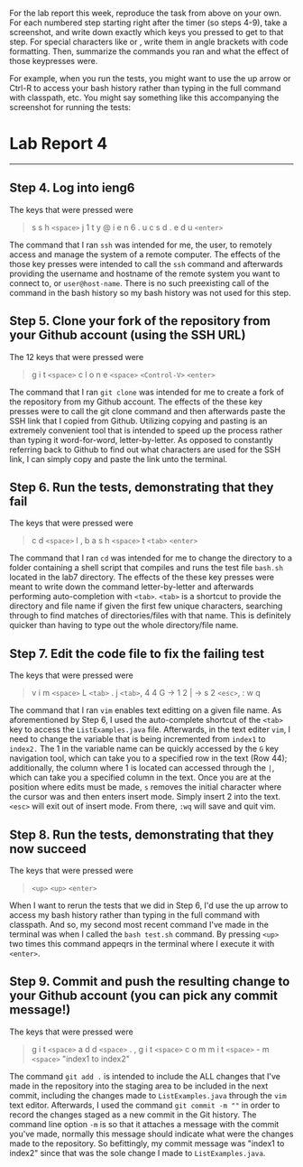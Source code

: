 For the lab report this week, reproduce the task from above on your own. For each numbered step starting right after the timer (so steps 4-9), take a screenshot, and write down exactly which keys you pressed to get to that step. For special characters like <enter> or <tab>, write them in angle brackets with code formatting. Then, summarize the commands you ran and what the effect of those keypresses were.

For example, when you run the tests, you might want to use the up arrow or Ctrl-R to access your bash history rather than typing in the full command with classpath, etc. You might say something like this accompanying the screenshot for running the tests:

# Lab Report 4
___

## Step 4. Log into ieng6

The keys that were pressed were 
> s s h `<space>` j 1 t y @ i e n 6 . u c s d . e d u `<enter>`

The command that I ran `ssh` was intended for me, the user, to remotely access and manage the system of a remote computer. The effects of the those key presses were intended to call the `ssh` command and afterwards providing the username and hostname of the remote system you want to connect to, or `user@host-name`. There is no such preexisting call of the command in the bash history so my bash history was not used for this step.


## Step 5. Clone your fork of the repository from your Github account (using the SSH URL)

The 12 keys that were pressed were
> g i t `<space>` c l o n e `<space>` `<Control-V>` `<enter>`

The command that I ran `git clone` was intended for me to create a fork of the repository from my Github account. The effects of the these key presses were to call the git clone command and then afterwards paste the SSH link that I copied from Github. Utilizing copying and pasting is an extremely convenient tool that is intended to speed up the process rather than typing it word-for-word, letter-by-letter. As opposed to constantly referring back to Github to find out what characters are used for the SSH link, I can simply copy and paste the link unto the terminal. 


## Step 6. Run the tests, demonstrating that they fail

The keys that were pressed were
> c d `<space>` l <tab>, b a s h `<space>` t `<tab>` `<enter>`

The command that I ran `cd` was intended for me to change the directory to a folder containing a shell script that compiles and runs the test file `bash.sh` located in the lab7 directory. The effects of the these key presses were meant to write down the command letter-by-letter and afterwards performing auto-completion with `<tab>`. `<tab>` is a shortcut to provide the directory and file name if given the first few unique characters, searching through to find matches of directories/files with that name. This is definitely quicker than having to type out the whole directory/file name.


## Step 7. Edit the code file to fix the failing test

The keys that were pressed were
> v i m `<space>` L `<tab>` . j `<tab>`, 4 4 G -> 1 2 | -> s 2 `<esc>`, : w q

The command that I ran `vim` enables text editting on a given file name. As aforementioned by Step 6, I used the auto-complete shortcut of the `<tab>` key to access the `ListExamples.java` file. Afterwards, in the text editer `vim`, I need to change the variable that is being incremented from `index1` to `index2.` The 1 in the variable name can be quickly accessed by the `G` key navigation tool, which can take you to a specified row in the text (Row 44); additionally, the column where 1 is located can accessed through the `|`, which can take you a specified column in the text. Once you are at the position where edits must be made, `s` removes the initial character where the cursor was and then enters insert mode. Simply insert 2 into the text. `<esc>` will exit out of insert mode. From there, `:wq` will save and quit vim.


## Step 8. Run the tests, demonstrating that they now succeed

The keys that were pressed were
> `<up>` `<up>` `<enter>`

When I want to rerun the tests that we did in Step 6, I'd use the up arrow to access my bash history rather than typing in the full command with classpath. And so, my second most recent command I've made in the terminal was when I called the `bash test.sh` command. By pressing `<up>` two times this command appeqrs in the terminal where I execute it with `<enter>`. 


## Step 9. Commit and push the resulting change to your Github account (you can pick any commit message!)

The keys that were pressed were
> g i t `<space>` a d d `<space>` . , g i t `<space>` c o m m i t `<space>` - m `<space>` "index1 to index2"


The command `git add .` is intended to include the ALL changes that I've made in the repository into the staging area to be included in the next commit, including the changes made to `ListExamples.java` through the `vim` text editor. Afterwards, I used the command `git commit -m ""` in order to record the changes staged as a new commit in the Git history. The command line option `-m` is so that it attaches a message with the commit you've made, normally this message should indicate what were the changes made to the repository. So befittingly, my commit message was "index1 to index2" since that was the sole change I made to `ListExamples.java`.
